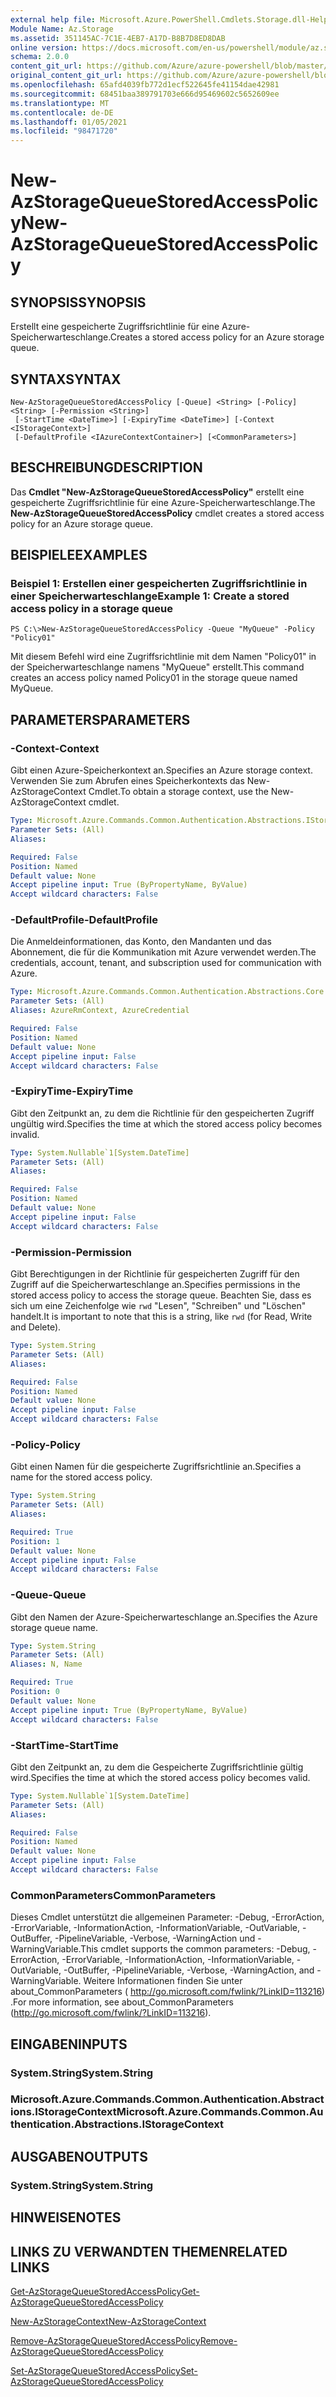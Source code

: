 ```yaml
---
external help file: Microsoft.Azure.PowerShell.Cmdlets.Storage.dll-Help.xml
Module Name: Az.Storage
ms.assetid: 351145AC-7C1E-4EB7-A17D-B8B7D8ED8DAB
online version: https://docs.microsoft.com/en-us/powershell/module/az.storage/new-azstoragequeuestoredaccesspolicy
schema: 2.0.0
content_git_url: https://github.com/Azure/azure-powershell/blob/master/src/Storage/Storage.Management/help/New-AzStorageQueueStoredAccessPolicy.md
original_content_git_url: https://github.com/Azure/azure-powershell/blob/master/src/Storage/Storage.Management/help/New-AzStorageQueueStoredAccessPolicy.md
ms.openlocfilehash: 65afd4039fb772d1ecf522645fe41154dae42981
ms.sourcegitcommit: 68451baa389791703e666d95469602c5652609ee
ms.translationtype: MT
ms.contentlocale: de-DE
ms.lasthandoff: 01/05/2021
ms.locfileid: "98471720"
---
```

# <span data-ttu-id="7eff1-101">New-AzStorageQueueStoredAccessPolicy</span><span class="sxs-lookup"><span data-stu-id="7eff1-101">New-AzStorageQueueStoredAccessPolicy</span></span>

## <span data-ttu-id="7eff1-102">SYNOPSIS</span><span class="sxs-lookup"><span data-stu-id="7eff1-102">SYNOPSIS</span></span>
<span data-ttu-id="7eff1-103">Erstellt eine gespeicherte Zugriffsrichtlinie für eine Azure-Speicherwarteschlange.</span><span class="sxs-lookup"><span data-stu-id="7eff1-103">Creates a stored access policy for an Azure storage queue.</span></span>

## <span data-ttu-id="7eff1-104">SYNTAX</span><span class="sxs-lookup"><span data-stu-id="7eff1-104">SYNTAX</span></span>

```
New-AzStorageQueueStoredAccessPolicy [-Queue] <String> [-Policy] <String> [-Permission <String>]
 [-StartTime <DateTime>] [-ExpiryTime <DateTime>] [-Context <IStorageContext>]
 [-DefaultProfile <IAzureContextContainer>] [<CommonParameters>]
```

## <span data-ttu-id="7eff1-105">BESCHREIBUNG</span><span class="sxs-lookup"><span data-stu-id="7eff1-105">DESCRIPTION</span></span>
<span data-ttu-id="7eff1-106">Das **Cmdlet "New-AzStorageQueueStoredAccessPolicy"** erstellt eine gespeicherte Zugriffsrichtlinie für eine Azure-Speicherwarteschlange.</span><span class="sxs-lookup"><span data-stu-id="7eff1-106">The **New-AzStorageQueueStoredAccessPolicy** cmdlet creates a stored access policy for an Azure storage queue.</span></span>

## <span data-ttu-id="7eff1-107">BEISPIELE</span><span class="sxs-lookup"><span data-stu-id="7eff1-107">EXAMPLES</span></span>

### <span data-ttu-id="7eff1-108">Beispiel 1: Erstellen einer gespeicherten Zugriffsrichtlinie in einer Speicherwarteschlange</span><span class="sxs-lookup"><span data-stu-id="7eff1-108">Example 1: Create a stored access policy in a storage queue</span></span>
```
PS C:\>New-AzStorageQueueStoredAccessPolicy -Queue "MyQueue" -Policy "Policy01"
```

<span data-ttu-id="7eff1-109">Mit diesem Befehl wird eine Zugriffsrichtlinie mit dem Namen "Policy01" in der Speicherwarteschlange namens "MyQueue" erstellt.</span><span class="sxs-lookup"><span data-stu-id="7eff1-109">This command creates an access policy named Policy01 in the storage queue named MyQueue.</span></span>

## <span data-ttu-id="7eff1-110">PARAMETERS</span><span class="sxs-lookup"><span data-stu-id="7eff1-110">PARAMETERS</span></span>

### <span data-ttu-id="7eff1-111">-Context</span><span class="sxs-lookup"><span data-stu-id="7eff1-111">-Context</span></span>
<span data-ttu-id="7eff1-112">Gibt einen Azure-Speicherkontext an.</span><span class="sxs-lookup"><span data-stu-id="7eff1-112">Specifies an Azure storage context.</span></span>
<span data-ttu-id="7eff1-113">Verwenden Sie zum Abrufen eines Speicherkontexts das New-AzStorageContext Cmdlet.</span><span class="sxs-lookup"><span data-stu-id="7eff1-113">To obtain a storage context, use the New-AzStorageContext cmdlet.</span></span>

```yaml
Type: Microsoft.Azure.Commands.Common.Authentication.Abstractions.IStorageContext
Parameter Sets: (All)
Aliases:

Required: False
Position: Named
Default value: None
Accept pipeline input: True (ByPropertyName, ByValue)
Accept wildcard characters: False
```

### <span data-ttu-id="7eff1-114">-DefaultProfile</span><span class="sxs-lookup"><span data-stu-id="7eff1-114">-DefaultProfile</span></span>
<span data-ttu-id="7eff1-115">Die Anmeldeinformationen, das Konto, den Mandanten und das Abonnement, die für die Kommunikation mit Azure verwendet werden.</span><span class="sxs-lookup"><span data-stu-id="7eff1-115">The credentials, account, tenant, and subscription used for communication with Azure.</span></span>

```yaml
Type: Microsoft.Azure.Commands.Common.Authentication.Abstractions.Core.IAzureContextContainer
Parameter Sets: (All)
Aliases: AzureRmContext, AzureCredential

Required: False
Position: Named
Default value: None
Accept pipeline input: False
Accept wildcard characters: False
```

### <span data-ttu-id="7eff1-116">-ExpiryTime</span><span class="sxs-lookup"><span data-stu-id="7eff1-116">-ExpiryTime</span></span>
<span data-ttu-id="7eff1-117">Gibt den Zeitpunkt an, zu dem die Richtlinie für den gespeicherten Zugriff ungültig wird.</span><span class="sxs-lookup"><span data-stu-id="7eff1-117">Specifies the time at which the stored access policy becomes invalid.</span></span>

```yaml
Type: System.Nullable`1[System.DateTime]
Parameter Sets: (All)
Aliases:

Required: False
Position: Named
Default value: None
Accept pipeline input: False
Accept wildcard characters: False
```

### <span data-ttu-id="7eff1-118">-Permission</span><span class="sxs-lookup"><span data-stu-id="7eff1-118">-Permission</span></span>
<span data-ttu-id="7eff1-119">Gibt Berechtigungen in der Richtlinie für gespeicherten Zugriff für den Zugriff auf die Speicherwarteschlange an.</span><span class="sxs-lookup"><span data-stu-id="7eff1-119">Specifies permissions in the stored access policy to access the storage queue.</span></span>
<span data-ttu-id="7eff1-120">Beachten Sie, dass es sich um eine Zeichenfolge wie `rwd` "Lesen", "Schreiben" und "Löschen" handelt.</span><span class="sxs-lookup"><span data-stu-id="7eff1-120">It is important to note that this is a string, like `rwd` (for Read, Write and Delete).</span></span>

```yaml
Type: System.String
Parameter Sets: (All)
Aliases:

Required: False
Position: Named
Default value: None
Accept pipeline input: False
Accept wildcard characters: False
```

### <span data-ttu-id="7eff1-121">-Policy</span><span class="sxs-lookup"><span data-stu-id="7eff1-121">-Policy</span></span>
<span data-ttu-id="7eff1-122">Gibt einen Namen für die gespeicherte Zugriffsrichtlinie an.</span><span class="sxs-lookup"><span data-stu-id="7eff1-122">Specifies a name for the stored access policy.</span></span>

```yaml
Type: System.String
Parameter Sets: (All)
Aliases:

Required: True
Position: 1
Default value: None
Accept pipeline input: False
Accept wildcard characters: False
```

### <span data-ttu-id="7eff1-123">-Queue</span><span class="sxs-lookup"><span data-stu-id="7eff1-123">-Queue</span></span>
<span data-ttu-id="7eff1-124">Gibt den Namen der Azure-Speicherwarteschlange an.</span><span class="sxs-lookup"><span data-stu-id="7eff1-124">Specifies the Azure storage queue name.</span></span>

```yaml
Type: System.String
Parameter Sets: (All)
Aliases: N, Name

Required: True
Position: 0
Default value: None
Accept pipeline input: True (ByPropertyName, ByValue)
Accept wildcard characters: False
```

### <span data-ttu-id="7eff1-125">-StartTime</span><span class="sxs-lookup"><span data-stu-id="7eff1-125">-StartTime</span></span>
<span data-ttu-id="7eff1-126">Gibt den Zeitpunkt an, zu dem die Gespeicherte Zugriffsrichtlinie gültig wird.</span><span class="sxs-lookup"><span data-stu-id="7eff1-126">Specifies the time at which the stored access policy becomes valid.</span></span>

```yaml
Type: System.Nullable`1[System.DateTime]
Parameter Sets: (All)
Aliases:

Required: False
Position: Named
Default value: None
Accept pipeline input: False
Accept wildcard characters: False
```

### <span data-ttu-id="7eff1-127">CommonParameters</span><span class="sxs-lookup"><span data-stu-id="7eff1-127">CommonParameters</span></span>
<span data-ttu-id="7eff1-128">Dieses Cmdlet unterstützt die allgemeinen Parameter: -Debug, -ErrorAction, -ErrorVariable, -InformationAction, -InformationVariable, -OutVariable, -OutBuffer, -PipelineVariable, -Verbose, -WarningAction und -WarningVariable.</span><span class="sxs-lookup"><span data-stu-id="7eff1-128">This cmdlet supports the common parameters: -Debug, -ErrorAction, -ErrorVariable, -InformationAction, -InformationVariable, -OutVariable, -OutBuffer, -PipelineVariable, -Verbose, -WarningAction, and -WarningVariable.</span></span> <span data-ttu-id="7eff1-129">Weitere Informationen finden Sie unter about_CommonParameters ( http://go.microsoft.com/fwlink/?LinkID=113216) .</span><span class="sxs-lookup"><span data-stu-id="7eff1-129">For more information, see about_CommonParameters (http://go.microsoft.com/fwlink/?LinkID=113216).</span></span>

## <span data-ttu-id="7eff1-130">EINGABEN</span><span class="sxs-lookup"><span data-stu-id="7eff1-130">INPUTS</span></span>

### <span data-ttu-id="7eff1-131">System.String</span><span class="sxs-lookup"><span data-stu-id="7eff1-131">System.String</span></span>

### <span data-ttu-id="7eff1-132">Microsoft.Azure.Commands.Common.Authentication.Abstractions.IStorageContext</span><span class="sxs-lookup"><span data-stu-id="7eff1-132">Microsoft.Azure.Commands.Common.Authentication.Abstractions.IStorageContext</span></span>

## <span data-ttu-id="7eff1-133">AUSGABEN</span><span class="sxs-lookup"><span data-stu-id="7eff1-133">OUTPUTS</span></span>

### <span data-ttu-id="7eff1-134">System.String</span><span class="sxs-lookup"><span data-stu-id="7eff1-134">System.String</span></span>

## <span data-ttu-id="7eff1-135">HINWEISE</span><span class="sxs-lookup"><span data-stu-id="7eff1-135">NOTES</span></span>

## <span data-ttu-id="7eff1-136">LINKS ZU VERWANDTEN THEMEN</span><span class="sxs-lookup"><span data-stu-id="7eff1-136">RELATED LINKS</span></span>

[<span data-ttu-id="7eff1-137">Get-AzStorageQueueStoredAccessPolicy</span><span class="sxs-lookup"><span data-stu-id="7eff1-137">Get-AzStorageQueueStoredAccessPolicy</span></span>](./Get-AzStorageQueueStoredAccessPolicy.md)

[<span data-ttu-id="7eff1-138">New-AzStorageContext</span><span class="sxs-lookup"><span data-stu-id="7eff1-138">New-AzStorageContext</span></span>](./New-AzStorageContext.md)

[<span data-ttu-id="7eff1-139">Remove-AzStorageQueueStoredAccessPolicy</span><span class="sxs-lookup"><span data-stu-id="7eff1-139">Remove-AzStorageQueueStoredAccessPolicy</span></span>](./Remove-AzStorageQueueStoredAccessPolicy.md)

[<span data-ttu-id="7eff1-140">Set-AzStorageQueueStoredAccessPolicy</span><span class="sxs-lookup"><span data-stu-id="7eff1-140">Set-AzStorageQueueStoredAccessPolicy</span></span>](./Set-AzStorageQueueStoredAccessPolicy.md)


